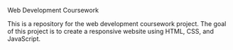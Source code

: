 Web Development Coursework

This is a repository for the web development coursework project. The goal of this project is to create a responsive website using HTML, CSS, and JavaScript.
